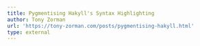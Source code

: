```yaml
---
title: Pygmentising Hakyll's Syntax Highlighting
author: Tony Zorman
url: 'https://tony-zorman.com/posts/pygmentising-hakyll.html'
type: external
---
```

